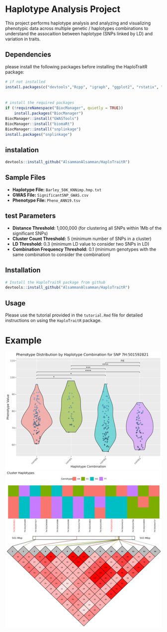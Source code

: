 # Haplotype Analysis Project

This project performs haplotype analysis and analyzing and visualizing phenotypic data across multiple genetic / haplotypes combinations 
to understand the assocaition between haplotype (SNPs linked by LD) and variation in traits. 

## Dependencies
please install the following packages before installing the HaploTraitR package:

```r
# if not installed
install.packages(c("devtools","Rcpp", "igraph", "ggplot2", "rstatix", "dplyr", "ggpubr", "reshape2", "gridExtra","ggtext"))


# install the required packages
if (!requireNamespace("BiocManager", quietly = TRUE))
    install.packages("BiocManager")
BiocManager::install("GWASTools")
BiocManager::install("biomaRt")
BiocManager::install("snplinkage")
install.packages("snplinkage")
```

## instalation
```r
devtools::install_github("AlsammanAlsamman/HaploTraitR")
```

## Sample Files

- **Haplotype File:** `Barley_50K_KNNimp.hmp.txt`
- **GWAS File:** `SignificantSNP_GWAS.csv`
- **Phenotype File:** `Pheno_ANN19.tsv`


## test Parameters

- **Distance Threshold:** 1,000,000 (for clustering all SNPs within 1Mb of the significant SNPs)
- **Cluster Count Threshold:** 5 (minimum number of SNPs in a cluster)
- **LD Threshold:** 0.3 (minimum LD value to consider two SNPs in LD)
- **Combination Frequency Threshold:** 0.1 (minimum genotypes with the same combination to consider the combination)

## Installation

```r
# Install the HaploTraitR package from github
devtools::install_github("AlsammanAlsamman/HaploTraitR")
```

## Usage

Please use the tutorial provided in the `tutorial.Rmd` file for detailed instructions on using the `HaploTraitR` package.

# Example
![image](out_example/7H:501592821_boxplot.png)
![image](out_example/7H:501592821_ld_comb_matrix.png)
